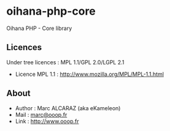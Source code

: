 # oihana-php-core
Oihana PHP - Core library

## Licences
Under tree licences : MPL 1.1/GPL 2.0/LGPL 2.1

 * Licence MPL 1.1 : http://www.mozilla.org/MPL/MPL-1.1.html

## About
 * Author : Marc ALCARAZ (aka eKameleon)
 * Mail : marc@ooop.fr
 * Link : http://www.ooop.fr
